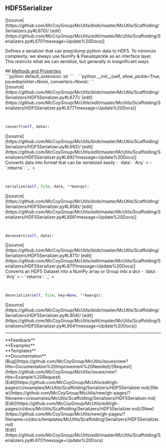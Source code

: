 ## <a id="McUtils.McUtils.Scaffolding.Serializers.HDF5Serializer">HDF5Serializer</a> 

<div class="docs-source-link" markdown="1">
[[source](https://github.com/McCoyGroup/McUtils/blob/master/McUtils/Scaffolding/Serializers.py#L670)/
[edit](https://github.com/McCoyGroup/McUtils/edit/master/McUtils/Scaffolding/Serializers.py#L670?message=Update%20Docs)]
</div>

Defines a serializer that can prep/dump python data to HDF5.
To minimize complexity, we always use NumPy & Pseudopickle as an interface layer.
This restricts what we can serialize, but generally in insignificant ways.







<div class="collapsible-section">
 <div class="collapsible-section collapsible-section-header" markdown="1">
## <a class="collapse-link" data-toggle="collapse" href="#methods" markdown="1"> Methods and Properties</a> <a class="float-right" data-toggle="collapse" href="#methods"><i class="fa fa-chevron-down"></i></a>
 </div>
 <div class="collapsible-section collapsible-section-body collapse show" id="methods" markdown="1">
 ```python
default_extension: str
```
<a id="McUtils.McUtils.Scaffolding.Serializers.HDF5Serializer.__init__" class="docs-object-method">&nbsp;</a> 
```python
__init__(self, allow_pickle=True, psuedopickler=None, converters=None): 
```
<div class="docs-source-link" markdown="1">
[[source](https://github.com/McCoyGroup/McUtils/blob/master/McUtils/Scaffolding/Serializers/HDF5Serializer.py#L677)/
[edit](https://github.com/McCoyGroup/McUtils/edit/master/McUtils/Scaffolding/Serializers/HDF5Serializer.py#L677?message=Update%20Docs)]
</div>


<a id="McUtils.McUtils.Scaffolding.Serializers.HDF5Serializer.convert" class="docs-object-method">&nbsp;</a> 
```python
convert(self, data): 
```
<div class="docs-source-link" markdown="1">
[[source](https://github.com/McCoyGroup/McUtils/blob/master/McUtils/Scaffolding/Serializers/HDF5Serializer.py#L692)/
[edit](https://github.com/McCoyGroup/McUtils/edit/master/McUtils/Scaffolding/Serializers/HDF5Serializer.py#L692?message=Update%20Docs)]
</div>
Converts data into format that can be serialized easily
  - `data`: `Any`
    > 
  - `:returns`: `_`
    >


<a id="McUtils.McUtils.Scaffolding.Serializers.HDF5Serializer.serialize" class="docs-object-method">&nbsp;</a> 
```python
serialize(self, file, data, **kwargs): 
```
<div class="docs-source-link" markdown="1">
[[source](https://github.com/McCoyGroup/McUtils/blob/master/McUtils/Scaffolding/Serializers/HDF5Serializer.py#L858)/
[edit](https://github.com/McCoyGroup/McUtils/edit/master/McUtils/Scaffolding/Serializers/HDF5Serializer.py#L858?message=Update%20Docs)]
</div>


<a id="McUtils.McUtils.Scaffolding.Serializers.HDF5Serializer.deconvert" class="docs-object-method">&nbsp;</a> 
```python
deconvert(self, data): 
```
<div class="docs-source-link" markdown="1">
[[source](https://github.com/McCoyGroup/McUtils/blob/master/McUtils/Scaffolding/Serializers/HDF5Serializer.py#L871)/
[edit](https://github.com/McCoyGroup/McUtils/edit/master/McUtils/Scaffolding/Serializers/HDF5Serializer.py#L871?message=Update%20Docs)]
</div>
Converts an HDF5 Dataset into a NumPy array or Group into a dict
  - `data`: `Any`
    > 
  - `:returns`: `_`
    >


<a id="McUtils.McUtils.Scaffolding.Serializers.HDF5Serializer.deserialize" class="docs-object-method">&nbsp;</a> 
```python
deserialize(self, file, key=None, **kwargs): 
```
<div class="docs-source-link" markdown="1">
[[source](https://github.com/McCoyGroup/McUtils/blob/master/McUtils/Scaffolding/Serializers/HDF5Serializer.py#L904)/
[edit](https://github.com/McCoyGroup/McUtils/edit/master/McUtils/Scaffolding/Serializers/HDF5Serializer.py#L904?message=Update%20Docs)]
</div>
 </div>
</div>












---


<div markdown="1" class="text-secondary">
<div class="container">
  <div class="row">
   <div class="col" markdown="1">
**Feedback**   
</div>
   <div class="col" markdown="1">
**Examples**   
</div>
   <div class="col" markdown="1">
**Templates**   
</div>
   <div class="col" markdown="1">
**Documentation**   
</div>
   <div class="col" markdown="1">
   
</div>
   <div class="col" markdown="1">
   
</div>
   <div class="col" markdown="1">
   
</div>
</div>
  <div class="row">
   <div class="col" markdown="1">
[Bug](https://github.com/McCoyGroup/McUtils/issues/new?title=Documentation%20Improvement%20Needed)/[Request](https://github.com/McCoyGroup/McUtils/issues/new?title=Example%20Request)   
</div>
   <div class="col" markdown="1">
[Edit](https://github.com/McCoyGroup/McUtils/edit/gh-pages/ci/examples/McUtils/Scaffolding/Serializers/HDF5Serializer.md)/[New](https://github.com/McCoyGroup/McUtils/new/gh-pages/?filename=ci/examples/McUtils/Scaffolding/Serializers/HDF5Serializer.md)   
</div>
   <div class="col" markdown="1">
[Edit](https://github.com/McCoyGroup/McUtils/edit/gh-pages/ci/docs/McUtils/Scaffolding/Serializers/HDF5Serializer.md)/[New](https://github.com/McCoyGroup/McUtils/new/gh-pages/?filename=ci/docs/templates/McUtils/Scaffolding/Serializers/HDF5Serializer.md)   
</div>
   <div class="col" markdown="1">
[Edit](https://github.com/McCoyGroup/McUtils/edit/master/McUtils/Scaffolding/Serializers.py#L670?message=Update%20Docs)   
</div>
   <div class="col" markdown="1">
   
</div>
   <div class="col" markdown="1">
   
</div>
   <div class="col" markdown="1">
   
</div>
</div>
</div>
</div>